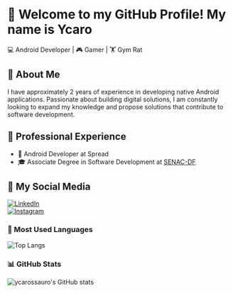# 👋 Welcome to my GitHub Profile! My name is Ycaro  

💻 Android Developer | 🎮 Gamer | 🏋️ Gym Rat  

## 🌟 About Me  
I have approximately 2 years of experience in developing native Android applications. Passionate about building digital solutions, I am constantly looking to expand my knowledge and propose solutions that contribute to software development.  

## 🏢 Professional Experience  
- 🚀 Android Developer at Spread  
- 🎓 Associate Degree in Software Development at [SENAC-DF](https://www.df.senac.br/)  

## 💬 My Social Media  
[![LinkedIn](https://img.shields.io/badge/LinkedIn-0A66C2?style=for-the-badge&logo=linkedin&logoColor=white)](https://www.linkedin.com/in/ycarus/)  
[![Instagram](https://img.shields.io/badge/Instagram-E4405F?style=for-the-badge&logo=instagram&logoColor=white)](https://instagram.com/_ycarossauro)  

### 🚀 Most Used Languages  
![Top Langs](https://github-readme-stats.vercel.app/api/top-langs/?username=ycarossauro&layout=compact)    

### 📊 GitHub Stats  
![ycarossauro's GitHub stats](https://github-readme-stats.vercel.app/api?username=ycarossauro&show_icons=true&theme=dracula)  
